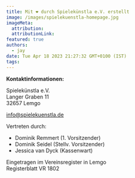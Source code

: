 ```yaml
---
title: Mit ❤️ durch Spielekünstla e.V. erstellt
image: /images/spielekuenstla-homepage.jpg
imageMeta:
  attribution:
  attributionLink:
featured: true
authors:
  - jay
date: Tue Apr 18 2023 21:27:32 GMT+0100 (IST)
tags:
---
```


__Kontaktinformationen:__

Spielekünstla e.V.<br>
Langer Graben 11<br>
32657 Lemgo

<a href="mailto:info@spielekuenstla.de">info@spielekuenstla.de</a>

Vertreten durch:<br>
* Dominik Remmert (1. Vorsitzender)<br>
* Dominik Seidel (Stellv. Vorsitzender)<br>
* Jessica van Dyck (Kassenwart)

Eingetragen im Vereinsregister in Lemgo<br>
Registerblatt VR 1802
